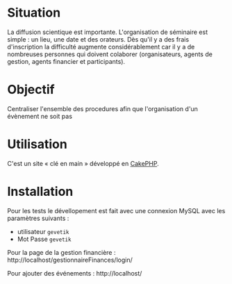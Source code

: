 # Situation #

La diffusion scientique est importante. L'organisation de séminaire est simple : un lieu, une date et des orateurs.
Dès qu'il y a des frais d'inscription la difficulté augmente considérablement car il y a de nombreuses personnes qui doivent colaborer (organisateurs, agents de gestion, agents financier et participants).

# Objectif #

Centraliser l'ensemble des procedures afin que l'organisation d'un évènement ne soit pas 

# Utilisation #

C'est un site « clé en main » développé en [CakePHP](http://www.cakephp.org).

# Installation #
Pour les tests le dévellopement est fait avec une connexion MySQL avec les paramètres suivants :
 * utilisateur `gevetik`
 * Mot Passe `gevetik`


Pour la page de la gestion financière :
  http://localhost/gestionnaireFinances/login/

Pour ajouter des événements :
  http://localhost/

